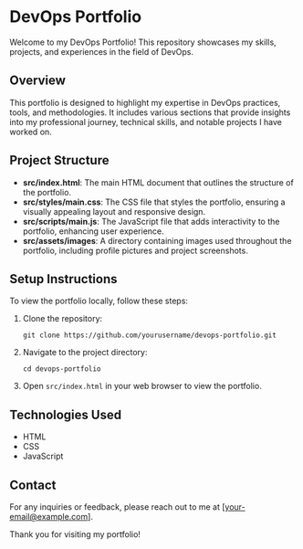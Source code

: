 # DevOps Portfolio

Welcome to my DevOps Portfolio! This repository showcases my skills, projects, and experiences in the field of DevOps.

## Overview

This portfolio is designed to highlight my expertise in DevOps practices, tools, and methodologies. It includes various sections that provide insights into my professional journey, technical skills, and notable projects I have worked on.

## Project Structure

- **src/index.html**: The main HTML document that outlines the structure of the portfolio.
- **src/styles/main.css**: The CSS file that styles the portfolio, ensuring a visually appealing layout and responsive design.
- **src/scripts/main.js**: The JavaScript file that adds interactivity to the portfolio, enhancing user experience.
- **src/assets/images**: A directory containing images used throughout the portfolio, including profile pictures and project screenshots.

## Setup Instructions

To view the portfolio locally, follow these steps:

1. Clone the repository:
   ```
   git clone https://github.com/yourusername/devops-portfolio.git
   ```

2. Navigate to the project directory:
   ```
   cd devops-portfolio
   ```

3. Open `src/index.html` in your web browser to view the portfolio.

## Technologies Used

- HTML
- CSS
- JavaScript

## Contact

For any inquiries or feedback, please reach out to me at [your-email@example.com].

Thank you for visiting my portfolio!